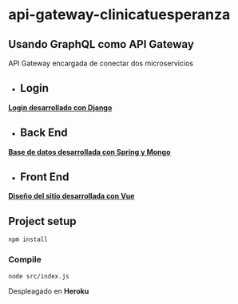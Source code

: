 # api-gateway-clinicatuesperanza

## Usando GraphQL como API Gateway

API Gateway encargada de conectar dos microservicios

- ## Login
[__Login desarrollado con Django__](https://github.com/macachafa/4a-docs)

- ## Back End
[__Base de datos desarrollada con Spring y Mongo__](https://github.com/macachafa/ClinicaTuEsperanzaBE)

- ## Front End
[__Diseño del sitio desarrollada con Vue__](https://github.com/KRDOZO/Vistas_Vue)

## Project setup
```
npm install
```

### Compile
```
node src/index.js
```

Despleagado en __Heroku__
